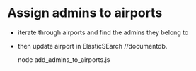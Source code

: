 # Assign admins to airports
- iterate through airports and find the admins they belong to
- then update airport in ElasticSEarch //documentdb.
 
    node add_admins_to_airports.js
